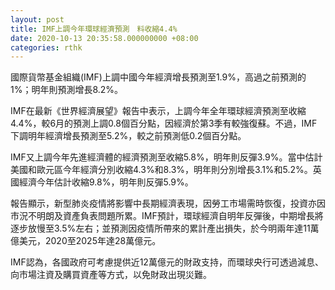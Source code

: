 ```yaml
---
layout: post
title: IMF上調今年環球經濟預測　料收縮4.4%
date: 2020-10-13 20:35:58.000000000 +08:00
categories: rthk
---
```


國際貨幣基金組織(IMF)上調中國今年經濟增長預測至1.9%，高過之前預測的1%；明年則預測增長8.2%。

IMF在最新《世界經濟展望》報告中表示，上調今年全年環球經濟預測至收縮4.4%，較6月的預測上調0.8個百分點，因經濟於第3季有較強復蘇。不過，IMF下調明年經濟增長預測至5.2%，較之前預測低0.2個百分點。

IMF又上調今年先進經濟體的經濟預測至收縮5.8%，明年則反彈3.9%。當中估計美國和歐元區今年經濟分別收縮4.3%和8.3%，明年則分別增長3.1%和5.2%。英國經濟今年估計收縮9.8%，明年則反彈5.9%。

報告顯示，新型肺炎疫情將影響中長期經濟表現，因勞工市場需時恢復，投資亦因市況不明朗及資產負表問題所累。IMF預計，環球經濟自明年反彈後，中期增長將逐步放慢至3.5%左右；並預測因疫情所帶來的累計產出損失，於今明兩年達11萬億美元，2020至2025年達28萬億元。

IMF認為，各國政府可考慮提供近12萬億元的財政支持，而環球央行可透過減息、向市場注資及購買資產等方式，以免財政出現災難。
